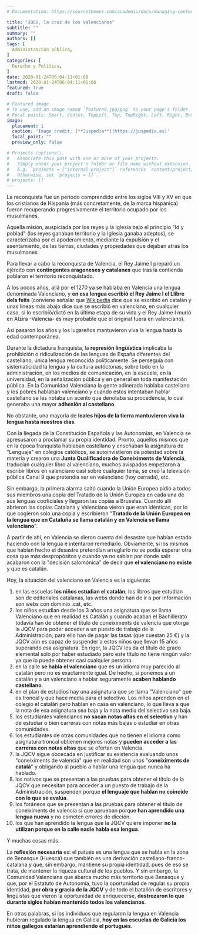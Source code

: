 ```yaml
---
# Documentation: https://sourcethemes.com/academic/docs/managing-content/

title: "JQCV, la cruz de los valencianos"
subtitle: ""
summary: ""
authors: []
tags: [
  Administración pública,
]
categories: [
  Derecho y Política,
]
date: 2020-01-24T06:04:11+01:00
lastmod: 2020-01-24T06:04:11+01:00
featured: true
draft: false

# Featured image
# To use, add an image named `featured.jpg/png` to your page's folder.
# Focal points: Smart, Center, TopLeft, Top, TopRight, Left, Right, BottomLeft, Bottom, BottomRight.
image:
  placement: 1
  caption: 'Image credit: [**Juspedia**](https://juspedia.es)'
  focal_point: ""
  preview_only: false

# Projects (optional).
#   Associate this post with one or more of your projects.
#   Simply enter your project's folder or file name without extension.
#   E.g. `projects = ["internal-project"]` references `content/project/deep-learning/index.md`.
#   Otherwise, set `projects = []`.
# projects: []
---
```


La reconquista fue un periodo comprendido entre los siglos VIII y XV en que los cristianos de Hispania (más concretamente, de la marca hispánica) fueron recuperando progresivamente el territorio ocupado por los musulmanes.

Aquella misión, auspiciada por los reyes y la Iglesia bajo el principio "Id y poblad" (los reyes ganaban territorio y la Iglesia ganaba adeptos), se caracterizaba por el apoderamiento, mediante la expulsión y el asentamiento, de las tierras, ciudades y propiedades que dejaban atrás los musulmanes.

Para llevar a cabo la reconquista de Valencia, el Rey Jaime I preparó un ejército con **contingentes aragoneses y catalanes** que tras la contienda poblaron el territorio reconquistado.

A los pocos años, allá por el 1270 ya se hablaba en Valencia una lengua denominada Valenciano, y **en esa lengua escribió el Rey Jaime I el Llibre dels feits** (conviene señalar que [Wikipedia](https://es.wikipedia.org/wiki/Jaime_I_de_Arag%C3%B3n) dice que se escribió en catalán y unas líneas más abajo dice que se escribió en valenciano, en cualquier caso, si lo escribió/dictó en la última etapa de su vida y el Rey Jaime I murió en Alzira -Valencia- es muy probable que el original fuera en valenciano).

Así pasaron los años y los lugareños mantuvieron viva la lengua hasta la edad contemporánea.

Durante la dictadura franquista, la **represión lingüística** implicaba la prohibición o ridiculización de las lenguas de España diferentes del castellano, única lengua reconocida políticamente. Se perseguía con sistematicidad la lengua y la cultura autóctonas, sobre todo en la administración, en los medios de comunicación, en la escuela, en la universidad, en la señalización pública y en general en toda manifestación pública.​ En la Comunidad Valenciana la gente adinerada hablaba castellano y los pobres hablaban valenciano y cuando estos intentaban hablar castellano se les notaba un acento que denotaba su procedencia, lo cual generaba una mayor **adhesión al castellano**.

No obstante, una mayoría de **leales hijos de la tierra mantuvieron viva la lengua hasta nuestros días**.

Con la llegada de la Constitución Española y las Autonomías, en Valencia se apresusaron a proclamar su propia identidad. Pronto, aquellos mismos que en la época franquista hablaban castellano y enseñaban la asignatura de "Lenguaje" en colegios católicos, se autoinvistieron de potestad sobre la materia y crearon una **Junta Qualificadora de Coneiximents de Valenciá**, traducían cualquier libro al valenciano, muchos avispados empezaron a escribir libros en valenciano casi sobre cualquier tema, se creó la televisión pública Canal 9 que pretendía ser en valenciano (hoy cerrada), etc.

Sin embargo, la primera alarma saltó cuando la Unión Europea pidió a todos sus miembros una copia del Tratado de la Unión Europea en cada una de sus lenguas cooficiales y llegaron las copias a Bruselas. Cuando allí abrieron las copias Catalana y Valenciana vieron que eran idénticas, por lo que cogieron solo una copia y escribieron "**Tratado de la Unión Europea en la lengua que en Cataluña se llama catalán y en Valencia se llama valenciano**".

A partir de ahí, en Valencia se dieron cuenta del desastre que habían estado haciendo con la lengua e intentaron remediarlo. Obviamente, si los mismos que habían hecho el desastre pretendían arreglarlo no se podía esperar otra cosa que más despropósitos y cuando ya no sabían por donde salir acabaron con la "decisión salomónica" de decir que **el valenciano no existe** y que es catalán.

Hoy, la situación del valenciano en Valencia es la siguiente:

1.  en las escuelas **los niños estudian el catalán**, los libros que estudian son de editoriales catalanas, las webs donde han de ir a por información son webs con dominio .cat, etc.
2.  los niños estudian desde los 3 años una asignatura que se llama Valenciano que en realidad es Catalán y cuando acaban el Bachillerato todavía han de obtener el título de coneiximents de valencia que otorga la JQCV para poder acceder a un puesto de trabajo de la Administración, para ello han de pagar las tasas (que cuestan 25 €) y la JQCV aún es capaz de suspender a estos niños que llevan 15 años superando esa asignatura. En rigor, la JQCV les da el título de grado elemental solo por haber estudiado pero este título no tiene ningún valor ya que lo puede obtener casi cualquier persona.
3.  en la calle **se habla el valenciano** que es un idioma muy parecido al catalán pero no es exactamente igual. De hecho, si ponemos a un catalán y a un valenciano a hablar seguramente **acaben hablando castellano**.
4.  en el plan de estudios hay una asignatura que se llama "Valenciano" que es troncal y que hace media para el selectivo. Los niños aprenden en el colegio el catalán pero hablan en casa en valenciano, lo que lleva a que la nota de esa asignatura sea baja y la nota media del selectivo sea baja.
5.  los estudiantes valencianos **no sacan notas altas en el selectivo** y han de estudiar o bien carreras con notas más bajas o estudiar en otras comunidades.
6.  los estudiantes de otras comunidades que no tienen el idioma como asignatura troncal obtienen mejores notas y **pueden acceder a las carreras con notas altas** que se ofertan en Valencia.
7.  la JQCV sigue obcecada en justificar su existencia evaluando unos "coneiximents de valencia" que en realidad son unos "**coneiximents de catalá**" y obligando al pueblo a hablar una lengua que nunca ha hablado.
8.  los nativos que se presentan a las pruebas para obtener el título de la JQCV que necesitan para acceder a un puesto de trabajo de la Administración, suspenden porque **el lenguaje que hablan no coincide con lo que se evalúa**.
9.  los foráneos que se presentan a las pruebas para obtener el título de coneiximents de valencia sí que aprueban porque **han aprendido una lengua nueva** y no cometen errores de dicción.
10.  los que han aprendido la lengua que la JQCV quiere imponer **no la utilizan porque en la calle nadie habla esa lengua**.

Y muchas cosas más.

La **reflexión necesaria** es: el patués es una lengua que se habla en la zona de Benasque (Huesca) que también es una derivación castellano-franco-catalana y que, sin embargo, mantiene su propia identidad, pues de eso se trata, de mantener la riqueza cultural de los pueblos. Y sin embargo, la Comunidad Valenciana que abarca mucho más territorio que Benasque y que, por el Estatuto de Autonomía, tuvo la oportunidad de regular su propia identidad, **por obra y gracia de la JQCV** y de todo el batallón de escritores y lingüistas que vieron la oportunidad de enriquecerse, **destrozaron lo que durante siglos habían mantenido todos los valencianos**.

En otras palabras, si los individuos que regularon la lengua en Valencia hubieran regulado la lengua en Galicia, **hoy en las escuelas de Galicia los niños gallegos estarían aprendiendo el portugués**.
